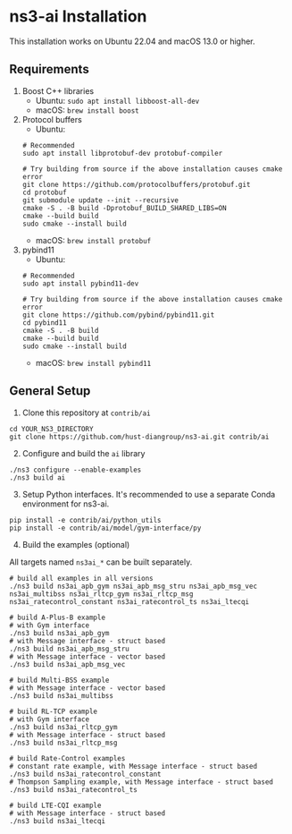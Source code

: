 # ns3-ai Installation

This installation works on Ubuntu 22.04 and macOS 13.0 or higher.

## Requirements

1. Boost C++ libraries
    - Ubuntu: `sudo apt install libboost-all-dev`
    - macOS: `brew install boost`
2. Protocol buffers
    - Ubuntu:
    ```shell
    # Recommended
    sudo apt install libprotobuf-dev protobuf-compiler
    
    # Try building from source if the above installation causes cmake error
    git clone https://github.com/protocolbuffers/protobuf.git
    cd protobuf
    git submodule update --init --recursive
    cmake -S . -B build -Dprotobuf_BUILD_SHARED_LIBS=ON
    cmake --build build
    sudo cmake --install build
    ```
    - macOS: `brew install protobuf`
3. pybind11
    - Ubuntu:
    ```shell
    # Recommended
    sudo apt install pybind11-dev
    
    # Try building from source if the above installation causes cmake error
    git clone https://github.com/pybind/pybind11.git
    cd pybind11
    cmake -S . -B build
    cmake --build build
    sudo cmake --install build
    ```
    - macOS: `brew install pybind11`

## General Setup

1. Clone this repository at `contrib/ai`

```shell
cd YOUR_NS3_DIRECTORY
git clone https://github.com/hust-diangroup/ns3-ai.git contrib/ai
```

2. Configure and build the `ai` library

```shell
./ns3 configure --enable-examples
./ns3 build ai
```

3. Setup Python interfaces. It's recommended to use a separate Conda environment 
for ns3-ai.

```shell
pip install -e contrib/ai/python_utils
pip install -e contrib/ai/model/gym-interface/py
```

4. Build the examples (optional)

All targets named `ns3ai_*` can be built separately.

```shell
# build all examples in all versions
./ns3 build ns3ai_apb_gym ns3ai_apb_msg_stru ns3ai_apb_msg_vec ns3ai_multibss ns3ai_rltcp_gym ns3ai_rltcp_msg ns3ai_ratecontrol_constant ns3ai_ratecontrol_ts ns3ai_ltecqi

# build A-Plus-B example
# with Gym interface
./ns3 build ns3ai_apb_gym
# with Message interface - struct based
./ns3 build ns3ai_apb_msg_stru
# with Message interface - vector based
./ns3 build ns3ai_apb_msg_vec

# build Multi-BSS example
# with Message interface - vector based
./ns3 build ns3ai_multibss

# build RL-TCP example
# with Gym interface
./ns3 build ns3ai_rltcp_gym
# with Message interface - struct based
./ns3 build ns3ai_rltcp_msg

# build Rate-Control examples
# constant rate example, with Message interface - struct based
./ns3 build ns3ai_ratecontrol_constant
# Thompson Sampling example, with Message interface - struct based
./ns3 build ns3ai_ratecontrol_ts

# build LTE-CQI example
# with Message interface - struct based
./ns3 build ns3ai_ltecqi
```
